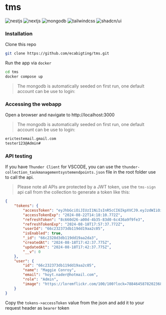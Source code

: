 # tms

![nestjs](https://img.shields.io/badge/nestjs-E0234E?style=for-the-badge&logo=nestjs&logoColor=white)
![nextjs](https://img.shields.io/badge/next%20js-000000?style=for-the-badge&logo=nextdotjs&logoColor=white)
![mongodb](https://img.shields.io/badge/MongoDB-4EA94B?style=for-the-badge&logo=mongodb&logoColor=white)
![tailwindcss](https://img.shields.io/badge/Tailwind_CSS-38B2AC?style=for-the-badge&logo=tailwind-css&logoColor=white)
![shadcn/ui](https://img.shields.io/badge/shadcn%2Fui-000000?style=for-the-badge&logo=shadcnui&logoColor=white)

### Installation

Clone this repo

```zsh
git clone https://github.com/ecabigting/tms.git
```

Run the app via `docker`

```zsh
cd tms
docker compose up
```

> The mongodb is automatically seeded on first run, one default account can be use to login:

### Accessing the webapp

Open a browser and navigate to http://localhost:3000

> The mongodb is automatically seeded on first run, one default account can be use to login:

```zsh
erictestemail.gmail.com
tester123@Admin#
```

### API testing

If you have `Thunder Client` for VSCODE, you can use the `thunder-collection_taskmanagementsystemendpoints.json` file in the root folder use to call the api.

> Please note all APIs are protected by a JWT token, use the `tms-sign` api call from the collection to generate a token like this:

```json
{
	"tokens": {
		"accessToken": "eyJhbGciOiJIUzI1NiIsInR5cCI6IkpXVCJ9.eyJzdWIiOiI2NmMyMzIzNzNkYjExOWRkMTlhYTJjMDUiLCJyb2xlIjoiQWRtaW4iLCJpYXQiOjE3MjQwMDI5NTcsImV4cCI6MTcyNDMzNjI5MH0.v4lmx5H5UBCZkYq20bE9ELaLNiblDsHV5UrWkEvTQ9c",
		"accessTokenExp": "2024-08-22T14:18:10.772Z",
		"refreshToken": "8c660d26-a00d-4b35-83d0-6c436a9f9fe3",
		"refreshTokenExp": "2024-08-18T17:57:37.772Z",
		"userId": "66c232373db119dd19aa2c05",
		"isEnabled": true,
		"_id": "66c2328d3db119dd19aa2da3",
		"createdAt": "2024-08-18T17:42:37.775Z",
		"updatedAt": "2024-08-18T17:42:37.775Z",
		"__v": 0
	},
	"user": {
		"id": "66c232373db119dd19aa2c05",
		"name": "Maggie Conroy",
		"email": "hoyt.nader@hotmail.com",
		"role": "Admin",
		"image": "https://loremflickr.com/100/100?lock=7884645878202368"
	}
}
```

Copy the `tokens->accessToken` value from the json and add it to your request header as `bearer` token

<!--
docker system prune -af && \
docker image prune -af && \
docker system prune -af --volumes && \
docker system df
-->
